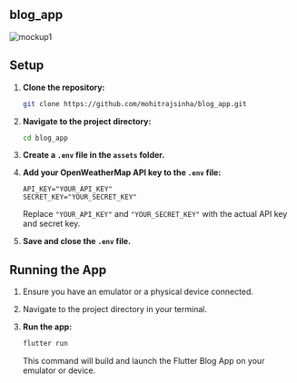 ## blog_app
![mockup1](https://github.com/user-attachments/assets/5456320a-cf26-49f2-88a8-9acbe9e5e966)



## Setup

1. **Clone the repository:**

   ```bash
   git clone https://github.com/mohitrajsinha/blog_app.git
   ```

2. **Navigate to the project directory:**

   ```bash
   cd blog_app
   ```

3. **Create a `.env` file in the `assets` folder.**

4. **Add your OpenWeatherMap API key to the `.env` file:**

   ```env
   API_KEY="YOUR_API_KEY"
   SECRET_KEY="YOUR_SECRET_KEY"
   ```

   Replace `"YOUR_API_KEY"` and `"YOUR_SECRET_KEY"` with the actual API key and secret key.

5. **Save and close the `.env` file.**

## Running the App

1. Ensure you have an emulator or a physical device connected.

2. Navigate to the project directory in your terminal.

3. **Run the app:**

   ```bash
   flutter run
   ```

   This command will build and launch the Flutter Blog App on your emulator or device.


 
